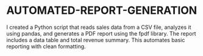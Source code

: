 # AUTOMATED-REPORT-GENERATION
I created a Python script that reads sales data from a CSV file, analyzes it using pandas, and generates a PDF report using the fpdf library. The report includes a data table and total revenue summary. This automates basic reporting with clean formatting.        
